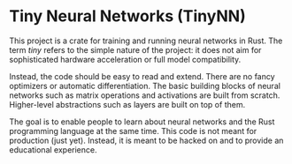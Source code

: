 # Tiny Neural Networks (TinyNN)

This project is a crate for training and running neural networks in Rust. The term *tiny* refers to the simple nature of the project: it does not aim for sophisticated hardware acceleration or full model compatibility.

Instead, the code should be easy to read and extend. There are no fancy optimizers or automatic differentiation. The basic building blocks of neural networks such as matrix operations and activations are built from scratch. Higher-level abstractions such as layers are built on top of them.

The goal is to enable people to learn about neural networks and the Rust programming language at the same time. This code is not meant for production (just yet). Instead, it is meant to be hacked on and to provide an educational experience.

